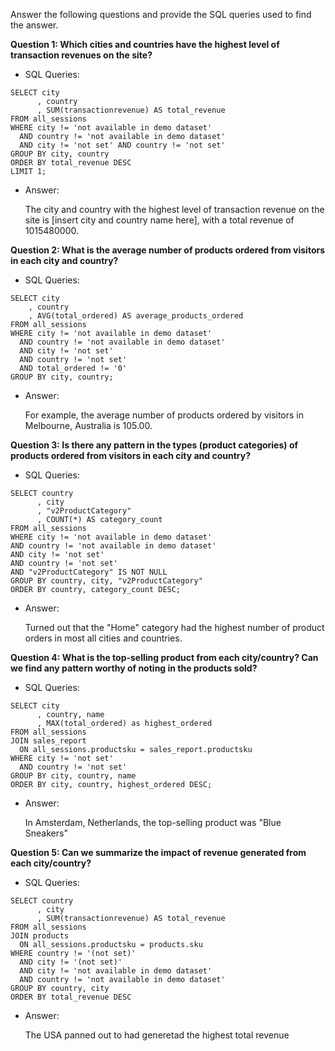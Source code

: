 Answer the following questions and provide the SQL queries used to find the answer.

    
**Question 1: Which cities and countries have the highest level of transaction revenues on the site?**


* SQL Queries:

```
SELECT city
      , country
      , SUM(transactionrevenue) AS total_revenue
FROM all_sessions
WHERE city != 'not available in demo dataset' 
  AND country != 'not available in demo dataset' 
  AND city != 'not set' AND country != 'not set'
GROUP BY city, country
ORDER BY total_revenue DESC
LIMIT 1;
```


* Answer:

  The city and country with the highest level of transaction revenue on the site is [insert city and country name here], with a total revenue of 1015480000.	



**Question 2: What is the average number of products ordered from visitors in each city and country?**


* SQL Queries:


```
SELECT city
    , country
    , AVG(total_ordered) AS average_products_ordered
FROM all_sessions
WHERE city != 'not available in demo dataset' 
  AND country != 'not available in demo dataset' 
  AND city != 'not set' 
  AND country != 'not set' 
  AND total_ordered != '0'
GROUP BY city, country;
```


* Answer:

  For example, the average number of products ordered by visitors in Melbourne, Australia is 105.00.


**Question 3: Is there any pattern in the types (product categories) of products ordered from visitors in each city and country?**


* SQL Queries:

```
SELECT country
      , city
      , "v2ProductCategory"
      , COUNT(*) AS category_count
FROM all_sessions
WHERE city != 'not available in demo dataset'
AND country != 'not available in demo dataset'
AND city != 'not set'
AND country != 'not set'
AND "v2ProductCategory" IS NOT NULL
GROUP BY country, city, "v2ProductCategory"
ORDER BY country, category_count DESC;
```


* Answer:

  Turned out that the "Home" category had the highest number of product orders in most all cities and countries.



**Question 4: What is the top-selling product from each city/country? Can we find any pattern worthy of noting in the products sold?**


* SQL Queries:


```
SELECT city
      , country, name
      , MAX(total_ordered) as highest_ordered
FROM all_sessions
JOIN sales_report 
  ON all_sessions.productsku = sales_report.productsku 
WHERE city != 'not set' 
  AND country != 'not set'
GROUP BY city, country, name
ORDER BY city, country, highest_ordered DESC;
```


* Answer:

  In Amsterdam, Netherlands, the top-selling product was "Blue Sneakers"


**Question 5: Can we summarize the impact of revenue generated from each city/country?**

* SQL Queries:

```
SELECT country
      , city
      , SUM(transactionrevenue) AS total_revenue
FROM all_sessions
JOIN products 
  ON all_sessions.productsku = products.sku
WHERE country != '(not set)'
  AND city != '(not set)'
  AND city != 'not available in demo dataset'
  AND country != 'not available in demo dataset'
GROUP BY country, city
ORDER BY total_revenue DESC
```

* Answer:

  The USA panned out to had generetad the highest total revenue




